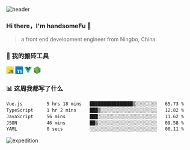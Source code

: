 ![header](https://raw.githubusercontent.com/fzq1998/fzq1998/master/header.png)

### Hi there，I'm handsomeFu 👋

> a front end development engineer from Ningbo, China.

### 🔧 我的搬砖工具
<code><img height="20" src="https://raw.githubusercontent.com/github/explore/80688e429a7d4ef2fca1e82350fe8e3517d3494d/topics/javascript/javascript.png" alt="javascript"></code>
<code><img height="20" src="https://raw.githubusercontent.com/github/explore/80688e429a7d4ef2fca1e82350fe8e3517d3494d/topics/typescript/typescript.png" alt="typescript"></code>
<code><img height="20" src="https://raw.githubusercontent.com/github/explore/80688e429a7d4ef2fca1e82350fe8e3517d3494d/topics/vue/vue.png" alt="vue"></code>
<code><img height="20" src="https://raw.githubusercontent.com/github/explore/80688e429a7d4ef2fca1e82350fe8e3517d3494d/topics/nodejs/nodejs.png" alt="nodejs"></code>



### 📊 这周我都写了什么
<!--START_SECTION:waka-->

```txt
Vue.js         5 hrs 18 mins   ████████████████▒░░░░░░░░   65.73 %
TypeScript     1 hr 2 mins     ███▒░░░░░░░░░░░░░░░░░░░░░   12.82 %
JavaScript     56 mins         ███░░░░░░░░░░░░░░░░░░░░░░   11.62 %
JSON           46 mins         ██▒░░░░░░░░░░░░░░░░░░░░░░   09.58 %
YAML           0 secs          ░░░░░░░░░░░░░░░░░░░░░░░░░   00.11 %
```

<!--END_SECTION:waka-->


![expedition](https://raw.githubusercontent.com/fzq1998/fzq1998/master/expedition.gif)

